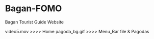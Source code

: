 # Bagan-FOMO
Bagan Tourist Guide Website

video5.mov >>>> Home
pagoda_bg.gif >>>> Menu_Bar file & Pagodas
